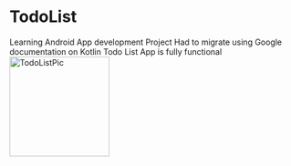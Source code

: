 # TodoList
Learning Android App development Project
Had to migrate using Google documentation on Kotlin
Todo List App is fully functional
<img width="175" alt="TodoListPic" src="https://user-images.githubusercontent.com/90150680/223299897-d613848c-354b-4d26-82ad-9e14289847eb.png">

